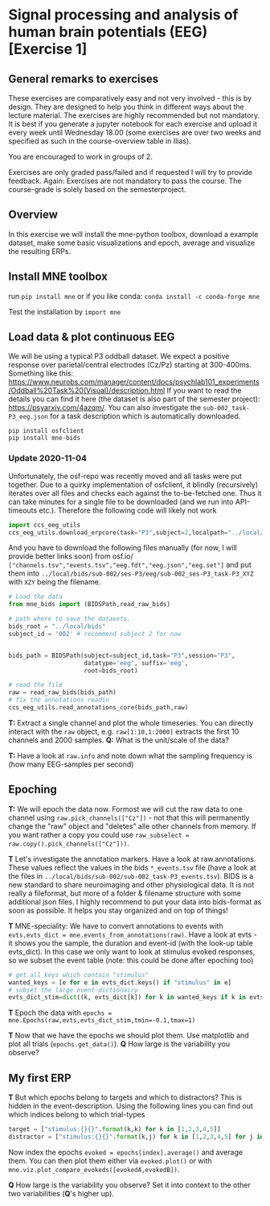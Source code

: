 # Signal processing and analysis of human brain potentials (EEG) [Exercise 1]
## General remarks to exercises
These exercises are comparatively easy and not very involved - this is by design. They are designed to help you think in different ways about the lecture material. The exercises are highly recommended but not mandatory. It is best if you generate a jupyter notebook for each exercise and upload it every week until Wednesday 18.00 (some exercises are over two weeks and specified as such in the course-overview table in Ilias).

You are encouraged to work in groups of 2. 

Exercises are only graded pass/failed and if requested I will try to provide feedback. Again: Exercises are not mandatory to pass the course. The course-grade is solely based on the semesterproject.

## Overview
In this exercise we will install the mne-python toolbox, download a example dataset, make some basic visualizations and epoch, average and visualize the resulting ERPs.

## Install MNE toolbox
run `pip install mne`
or if you like conda:
`conda install -c conda-forge mne`

Test the installation by
`import mne`

## Load data & plot continuous EEG
We will be using a typical P3 oddball dataset. We expect a positive response over parietal/central electrodes (Cz/Pz) starting at 300-400ms. Something like this: https://www.neurobs.com/manager/content/docs/psychlab101_experiments/Oddball%20Task%20(Visual)/description.html
If you want to read the details you can find it here (the dataset is also part of the semester project): https://psyarxiv.com/4azqm/. You can also investigate the `sub-002_task-P3_eeg.json` for a task description which is automatically downloaded.


```
pip install osfclient
pip install mne-bids
```

### Update 2020-11-04
Unfortunately, the osf-repo was recently moved and all tasks were put together. Due to a quirky implementation of osfclient, it blindly (recursively) iterates over all files and checks each against the to-be-fetched one. Thus it can take minutes for a single file to be downloaded (and we run into API-timeouts etc.). Therefore the following code will likely not work
```python
import ccs_eeg_utils
ccs_eeg_utils.download_erpcore(task="P3",subject=2,localpath="../local/bids/")

```
And you have to download the following files manually (for now, I will provide better links soon) from osf.io/
`["channels.tsv","events.tsv","eeg.fdt","eeg.json","eeg.set"]`
and put them into `../local/bids/sub-002/ses-P3/eeg/sub-002_ses-P3_task-P3_XYZ` with `XZY` being the filename.

```python
# Load the data
from mne_bids import (BIDSPath,read_raw_bids)

# path where to save the datasets.
bids_root = "../local/bids"
subject_id = '002' # recommend subject 2 for now


bids_path = BIDSPath(subject=subject_id,task="P3",session="P3",
                     datatype='eeg', suffix='eeg',
                     root=bids_root)

# read the file
raw = read_raw_bids(bids_path)
# fix the annotations readin
ccs_eeg_utils.read_annotations_core(bids_path,raw)

```

**T:** Extract a single channel and plot the whole timeseries. You can directly interact with the `raw` object, e.g. `raw[1:10,1:2000]` extracts the first 10 channels and 2000 samples.
**Q:** What is the unit/scale of the data?

**T:** Have a look at `raw.info` and note down what the sampling frequency is (how many EEG-samples per second)

## Epoching 

**T:** We will epoch the data now. Formost we will cut the raw data to one channel using `raw.pick_channels(["Cz"])` - not that this will permanently change the "raw" object and "deletes" alle other channels from memory. If you want rather a copy you could use `raw_subselect = raw.copy().pick_channels(["Cz"]))`.


**T** Let's investigate the annotation markers. Have a look at raw.annotations. These values reflect the values in the bids `*_events.tsv`  file (have a look at the files in `../local/bids/sub-002/sub-002_task-P3_events.tsv`). BIDS is a new standard to share neuroimaging and other physiological data. It is not really a fileformat, but more of a folder & filename structure with some additional json files. I highly recommend to put your data into bids-format as soon as possible. It helps you stay organized and on top of things!


**T** MNE-speciality: We have to convert annotations to events with `evts,evts_dict = mne.events_from_annotations(raw)`. Have a look at evts - it shows you the sample, the duration and event-id (with the look-up table evts_dict). In this case we only want to look at stimulus evoked responses, so we subset the event table (note: this could be done after epoching too)

```python
# get all keys which contain "stimulus"
wanted_keys = [e for e in evts_dict.keys() if "stimulus" in e]
# subset the large event-dictionairy
evts_dict_stim=dict((k, evts_dict[k]) for k in wanted_keys if k in evts_dict)
```

**T** Epoch the data with `epochs = mne.Epochs(raw,evts,evts_dict_stim,tmin=-0.1,tmax=1)`

**T** Now that we have the epochs we should plot them. Use matplotlib and plot all trials (`epochs.get_data()`).
**Q** How large is the variability you observe?

## My first ERP

**T** But which epochs belong to targets and which to distractors? This is hidden in the event-description. Using the following lines you can find out which indices belong to which trial-types
```python
target = ["stimulus:{}{}".format(k,k) for k in [1,2,3,4,5]]
distractor = ["stimulus:{}{}".format(k,j) for k in [1,2,3,4,5] for j in [1,2,3,4,5] if k!=j]
```
Now index the epochs `evoked = epochs[index].average()` and average them. You can then plot them either via `evoked.plot()` or with `mne.viz.plot_compare_evokeds([evokedA,evokedB])`.

**Q** How large is the variability you observe? Set it into context to the other two variabilities (**Q**'s higher up).

